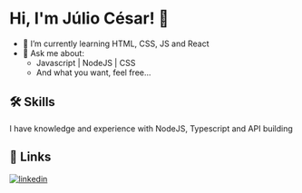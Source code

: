 
# Hi, I'm Júlio César! 👋

- 🌱 I’m currently learning HTML, CSS, JS and React
- 💬 Ask me about: 
  *  Javascript | NodeJS | CSS
  * And what you want, feel free...

## 🛠 Skills
I have knowledge and experience with NodeJS, Typescript and API building
## 🔗 Links
[![linkedin](https://img.shields.io/badge/linkedin-0A66C2?style=for-the-badge&logo=linkedin&logoColor=white)](https://www.linkedin.com/in/j%C3%BAlio-c%C3%A9sar-pereira-251368217/)
